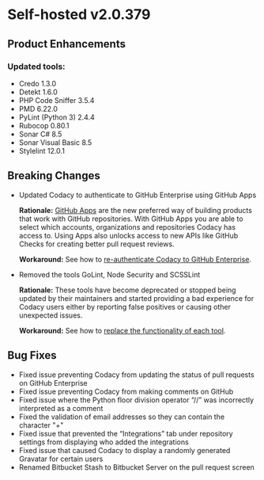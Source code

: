 # Self-hosted v2.0.379

## Product Enhancements

### Updated tools:

-   Credo 1.3.0
-   Detekt 1.6.0
-   PHP Code Sniffer 3.5.4
-   PMD 6.22.0
-   PyLint (Python 3) 2.4.4
-   Rubocop 0.80.1
-   Sonar C# 8.5
-   Sonar Visual Basic 8.5
-   Stylelint 12.0.1

## Breaking Changes

-   Updated Codacy to authenticate to GitHub Enterprise using GitHub Apps

    **Rationale:** [GitHub Apps](https://developer.github.com/apps/about-apps/) are the new preferred way of building products that work with GitHub repositories. With GitHub Apps you are able to select which accounts, organizations and repositories Codacy has access to. Using Apps also unlocks access to new APIs like GitHub Checks for creating better pull request reviews.

    **Workaround:** See how to [re-authenticate Codacy to GitHub Enterprise](https://support.codacy.com/hc/en-us/articles/360012729599-Upcoming-changes-to-GitHub-integration-for-Codacy-Self-hosted).

-   Removed the tools GoLint, Node Security and SCSSLint

    **Rationale:** These tools have become deprecated or stopped being updated by their maintainers and started providing a bad experience for Codacy users either by reporting false positives or causing other unexpected issues.

    **Workaround:** See how to [replace the functionality of each tool](https://support.codacy.com/hc/en-us/articles/360012328140-Removal-of-NodeSecurity-GoLint-and-SCSSLint).

## Bug Fixes

-   Fixed issue preventing Codacy from updating the status of pull requests on GitHub Enterprise
-   Fixed issue preventing Codacy from making comments on GitHub
-   Fixed issue where the Python floor division operator “//” was incorrectly interpreted as a comment
-   Fixed the validation of email addresses so they can contain the character "+"
-   Fixed issue that prevented the “Integrations” tab under repository settings from displaying who added the integrations
-   Fixed issue that caused Codacy to display a randomly generated Gravatar for certain users
-   Renamed Bitbucket Stash to Bitbucket Server on the pull request screen
